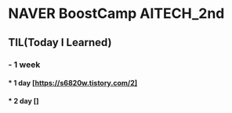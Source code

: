# NAVER BoostCamp AITECH_2nd

## TIL(Today I Learned)
### - 1 week
#### * 1 day [https://s6820w.tistory.com/2]
#### * 2 day []
